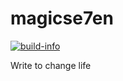 # magicse7en

[![build-info](https://travis-ci.org/magicse7en/magicse7en.github.io.svg)](https://travis-ci.org/magicse7en/magicse7en.github.io)

Write to change life
